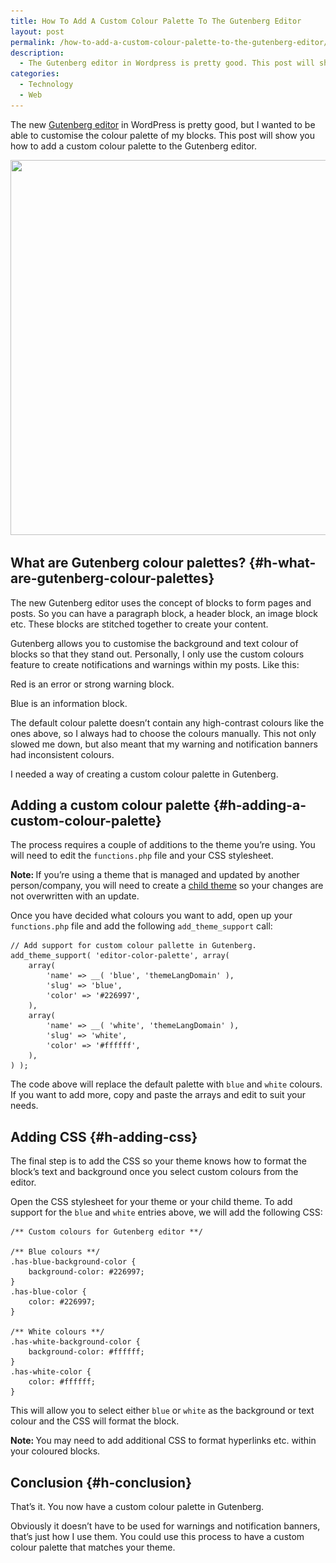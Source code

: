 ```yaml
---
title: How To Add A Custom Colour Palette To The Gutenberg Editor
layout: post
permalink: /how-to-add-a-custom-colour-palette-to-the-gutenberg-editor/
description:
  - The Gutenberg editor in Wordpress is pretty good. This post will show you how to add a custom colour palette to the Gutenberg editor.
categories:
  - Technology
  - Web
---
```

The new <a rel="noreferrer noopener" aria-label="Gutenberg editor (opens in a new tab)" href="https://wordpress.org/gutenberg/" target="_blank">Gutenberg editor</a> in WordPress is pretty good, but I wanted to be able to customise the colour palette of my blocks. This post will show you how to add a custom colour palette to the Gutenberg editor.

<img loading="lazy" width="1000" height="600" src="/assets/images/wp-images/2020/01/gutenberg-colour-palette.png" alt="" class="wp-image-776" srcset="/assets/images/wp-images/2020/01/gutenberg-colour-palette.png 1000w, /assets/images/wp-images/2020/01/gutenberg-colour-palette-300x180.png 300w, /assets/images/wp-images/2020/01/gutenberg-colour-palette-768x461.png 768w" sizes="(max-width: 1000px) 100vw, 1000px" />  

## What are Gutenberg colour palettes? {#h-what-are-gutenberg-colour-palettes}

The new Gutenberg editor uses the concept of blocks to form pages and posts. So you can have a paragraph block, a header block, an image block etc. These blocks are stitched together to create your content.

Gutenberg allows you to customise the background and text colour of blocks so that they stand out. Personally, I only use the custom colours feature to create notifications and warnings within my posts. Like this:

<p class="notice-red">
  Red is an error or strong warning block.
</p>

<p class="notice">
  Blue is an information block.
</p>

The default colour palette doesn&#8217;t contain any high-contrast colours like the ones above, so I always had to choose the colours manually. This not only slowed me down, but also meant that my warning and notification banners had inconsistent colours.

I needed a way of creating a custom colour palette in Gutenberg.

## Adding a custom colour palette {#h-adding-a-custom-colour-palette}

The process requires a couple of additions to the theme you&#8217;re using. You will need to edit the `functions.php` file and your CSS stylesheet.

<p class="has-white-color has-blue-background-color has-text-color has-background">
  <strong>Note: </strong>If you&#8217;re using a theme that is managed and updated by another person/company, you will need to create a <a rel="noreferrer noopener" aria-label="child theme (opens in a new tab)" href="https://developer.wordpress.org/themes/advanced-topics/child-themes/" target="_blank">child theme</a> so your changes are not overwritten with an update.
</p>

Once you have decided what colours you want to add, open up your `functions.php` file and add the following `add_theme_support` call:

<pre class="wp-block-code"><code>// Add support for custom colour pallette in Gutenberg.
add_theme_support( 'editor-color-palette', array(
	array(
		'name' =&gt; __( 'blue', 'themeLangDomain' ),
		'slug' =&gt; 'blue',
		'color' =&gt; '#226997',
	),
	array(
		'name' =&gt; __( 'white', 'themeLangDomain' ),
		'slug' =&gt; 'white',
		'color' =&gt; '#ffffff',
	),
) );</code></pre>

The code above will replace the default palette with `blue` and `white` colours. If you want to add more, copy and paste the arrays and edit to suit your needs.

## Adding CSS {#h-adding-css}

The final step is to add the CSS so your theme knows how to format the block&#8217;s text and background once you select custom colours from the editor.

Open the CSS stylesheet for your theme or your child theme. To add support for the `blue` and `white` entries above, we will add the following CSS:

<pre class="wp-block-code"><code>/** Custom colours for Gutenberg editor **/

/** Blue colours **/
.has-blue-background-color {
	background-color: #226997;
}
.has-blue-color {
	color: #226997;
}

/** White colours **/
.has-white-background-color {
	background-color: #ffffff;
}
.has-white-color {
	color: #ffffff;
}</code></pre>

This will allow you to select either `blue` or `white` as the background or text colour and the CSS will format the block.

<p class="has-white-color has-blue-background-color has-text-color has-background">
  <strong>Note: </strong>You may need to add additional CSS to format hyperlinks etc. within your coloured blocks.
</p>

## Conclusion {#h-conclusion}

That&#8217;s it. You now have a custom colour palette in Gutenberg.

Obviously it doesn&#8217;t have to be used for warnings and notification banners, that&#8217;s just how I use them. You could use this process to have a custom colour palette that matches your theme.

